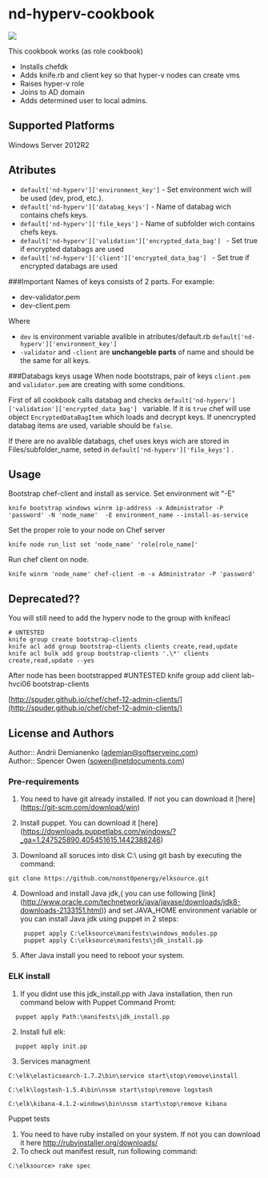 # nd-hyperv-cookbook

![](http://www.joshluedeman.com/wp-content/uploads/2014/06/Hyper-V-logo.png)

This cookbook works (as role cookbook)
 * Installs chefdk
 * Adds knife.rb and client key so that hyper-v nodes can create vms
 * Raises hyper-v role 
 * Joins to AD domain
 * Adds determined user to local admins.

## Supported Platforms
Windows Server 2012R2

## Atributes

- ``default['nd-hyperv']['environment_key']`` - Set environment wich will be used (dev, prod, etc.).
- ``default['nd-hyperv']['databag_keys']`` - Name of databag wich contains chefs keys. 
- ``default['nd-hyperv']['file_keys']`` - Name of subfolder wich contains chefs keys. 
- ``default['nd-hyperv']['validation']['encrypted_data_bag'] `` - Set true if encrypted databags are used
- ``default['nd-hyperv']['client']['encrypted_data_bag'] `` - Set true if  encrypted databags are used

###Important 
Names of keys consists of 2 parts. For example: 
- dev-validator.pem 
- dev-client.pem

Where 
- ``dev`` is environment variable avalible in atributes/default.rb ``default['nd-hyperv']['environment_key']``
- ``-validator`` and ``-client`` are **unchangeble parts** of name and should be the same for all keys.

###Databags keys usage
When node bootstraps, pair of keys  ``client.pem`` and ``validator.pem`` are creating with some conditions.

First of all cookbook calls databag and checks  ``default['nd-hyperv']['validation']['encrypted_data_bag'] `` variable. If it is `true` chef will use object ``EncryptedDataBagItem`` which loads and decrypt keys. If unencrypted databag items are used, variable should be `false`.

If there are no avalible databags, chef uses keys wich are stored in Files/subfolder_name, seted in ``default['nd-hyperv']['file_keys']`` . 

## Usage

Bootstrap chef-client and install as service. Set environment wit "-E"
```
knife bootstrap windows winrm ip-address -x Administrator -P 'password' -N 'node_name'  -E environment_name --install-as-service
```
Set the proper role to your node on Chef server
```
knife node run_list set 'node_name' 'role[role_name]'
```
Run chef client on node. 
```
knife winrm 'node_name' chef-client -m -x Administrator -P 'password'
```



## Deprecated??

You will still need to add the hyperv node to the group with knifeacl

```
# UNTESTED
knife group create bootstrap-clients
knife acl add group bootstrap-clients clients create,read,update
knife acl bulk add group bootstrap-clients '.\*' clients create,read,update --yes
```

After node has been bootstrapped
    #UNTESTED
    knife group add client lab-hvci06 bootstrap-clients

[http://spuder.github.io/chef/chef-12-admin-clients/](http://spuder.github.io/chef/chef-12-admin-clients/)

## License and Authors
Author:: Andrii Demianenko (ademian@softserveinc.com)    
Author:: Spencer Owen (sowen@netdocuments.com)
























<h3>Pre-requirements</h3>

1. You need to have git already installed. If not you can download it [here] (https://git-scm.com/download/win)

2. Install puppet. You can download it [here] (https://downloads.puppetlabs.com/windows/?_ga=1.247525890.405451615.1442388246)

3. Downloand all soruces into disk C:\ using git bash by executing the command:

 ```
 git clone https://github.com/nonst0penergy/elksource.git
 ```

4. Download and install Java jdk,( you can use following [link] (http://www.oracle.com/technetwork/java/javase/downloads/jdk8-downloads-2133151.html)) and
set JAVA_HOME environment variable
or you can install Java jdk using puppet in 2 steps:
   ```
    puppet apply C:\elksource\manifests\windows_modules.pp
    puppet apply C:\elksource\manifests\jdk_install.pp
   ```

5. After Java install you need to reboot your system.

<h3>ELK install</h3>

1. If you didnt use this jdk_install.pp with Java installation, then run command below with Puppet Command Promt:
```
  puppet apply Path:\manifests\jdk_install.pp
```
2. Install full elk:
```
  puppet apply init.pp
```
3. Services managment
```
C:\elk\elasticsearch-1.7.2\bin\service start\stop\remove\install

C:\elk\logstash-1.5.4\bin\nssm start\stop\remove logstash

C:\elk\kibana-4.1.2-windows\bin\nssm start\stop\remove kibana
```
Puppet tests

1. You need to have ruby installed on your system. If not you can download it here http://rubyinstaller.org/downloads/
2. To check out manifest result, run following command:
```
C:\elksource> rake spec
```

